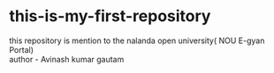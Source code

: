 # this-is-my-first-repository
this repository is mention to the nalanda  open university( NOU E-gyan Portal)
<br>
author - Avinash kumar gautam
